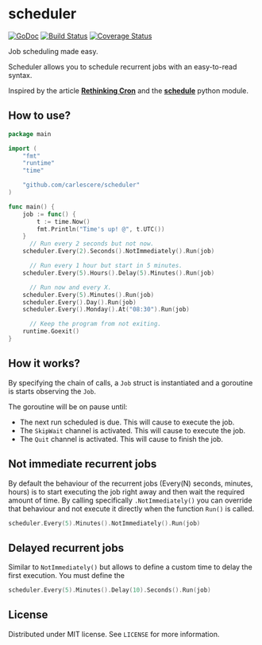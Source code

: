 # scheduler
[![GoDoc](https://godoc.org/github.com/carlescere/scheduler?status.svg)](https://godoc.org/github.com/carlescere/scheduler)
[![Build Status](https://travis-ci.org/carlescere/scheduler.svg?branch=master)](https://travis-ci.org/carlescere/scheduler)
[![Coverage Status](https://coveralls.io/repos/carlescere/scheduler/badge.svg?branch=master)](https://coveralls.io/r/carlescere/scheduler?branch=master)

Job scheduling made easy.

Scheduler allows you to schedule recurrent jobs with an easy-to-read syntax.

Inspired by the article **[Rethinking Cron](http://adam.heroku.com/past/2010/4/13/rethinking_cron/)** and the **[schedule](https://github.com/dbader/schedule)** python module.

## How to use?
```go
package main

import (
	"fmt"
	"runtime"
	"time"

	"github.com/carlescere/scheduler"
)

func main() {
	job := func() {
		t := time.Now()
		fmt.Println("Time's up! @", t.UTC())
	}
      // Run every 2 seconds but not now.
	scheduler.Every(2).Seconds().NotImmediately().Run(job)

      // Run every 1 hour but start in 5 minutes.
	scheduler.Every(5).Hours().Delay(5).Minutes().Run(job)

      // Run now and every X.
	scheduler.Every(5).Minutes().Run(job)
	scheduler.Every().Day().Run(job)
	scheduler.Every().Monday().At("08:30").Run(job)

      // Keep the program from not exiting.
	runtime.Goexit()
}
```

## How it works?
By specifying the chain of calls, a `Job` struct is instantiated and a goroutine is starts observing the `Job`.

The goroutine will be on pause until:
* The next run scheduled is due. This will cause to execute the job.
* The `SkipWait` channel is activated. This will cause to execute the job.
* The `Quit` channel is activated. This will cause to finish the job.

## Not immediate recurrent jobs
By default the behaviour of the recurrent jobs (Every(N) seconds, minutes, hours) is to start executing the job right away and then wait the required amount of time. By calling specifically `.NotImmediately()` you can override that behaviour and not execute it directly when the function `Run()` is called.

```go
scheduler.Every(5).Minutes().NotImmediately().Run(job)
```

## Delayed recurrent jobs

Similar to `NotImmediately()` but allows to define a custom time to delay the first execution. You must define the

```go
scheduler.Every(5).Minutes().Delay(10).Seconds().Run(job)
```

## License
Distributed under MIT license. See `LICENSE` for more information.
